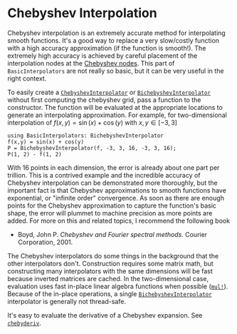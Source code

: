 # Chebyshev Interpolation

Chebyshev interpolation is an extremely accurate method for interpolating smooth functions. It's a good way to replace a very slow/costly function with a high accuracy approximation (if the function is smooth!). The extremely high accuracy is achieved by careful placement of the interpolation nodes at the [Chebyshev nodes](https://en.wikipedia.org/wiki/Chebyshev_nodes). This part of `BasicInterpolators` are not really so basic, but it can be very useful in the right context.

To easily create a [`ChebyshevInterpolator`](@ref) or [`BichebyshevInterpolator`](@ref) without first computing the chebyshev grid, pass a function to the constructor. The function will be evaluated at the appropriate locations to generate an interpolating approximation. For example, for two-dimensional interpolation of $f(x,y) = \sin(x) + \cos(y)$ with $x,y ∈ [-3,3]$
```@repl
using BasicInterpolators: BichebyshevInterpolator
f(x,y) = sin(x) + cos(y)
P = BichebyshevInterpolator(f, -3, 3, 16, -3, 3, 16);
P(1, 2) - f(1, 2)
```
With 16 points in each dimension, the error is already about one part per trillion. This is a contrived example and the incredible accuracy of Chebyshev interpolation can be demonstrated more thoroughly, but the important fact is that Chebyshev approximations to smooth functions have exponential, or "infinite order" convergence. As soon as there are enough points for the Chebyshev approximation to capture the function's basic shape, the error will plummet to machine precision as more points are added. For more on this and related topics, I recommend the following book
* Boyd, John P. *Chebyshev and Fourier spectral methods*. Courier Corporation, 2001.

The Chebyshev interpolators do some things in the background that the other interpolators don't. Construction requires some matrix math, but constructing many interpolators with the same dimensions will be fast because inverted matrices are cached. In the two-dimensional case, evaluation uses fast in-place linear algebra functions when possible ([`mul!`](https://docs.julialang.org/en/v1/stdlib/LinearAlgebra/#LinearAlgebra.mul!)). Because of the in-place operations, a single [`BichebyshevInterpolator`](@ref) interpolator is generally not thread-safe.

It's easy to evaluate the derivative of a Chebyshev expansion. See [`chebyderiv`](@ref).
